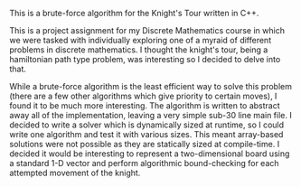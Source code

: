 This is a brute-force algorithm for the Knight's Tour written in C++. 

This is a project assignment for my Discrete Mathematics course in which we were tasked with individually exploring one of a myraid of different problems 
in discrete mathematics. I thought the knight's tour, being a hamiltonian path type problem, was interesting so I decided to delve into that.

While a brute-force algorithm is the least efficient way to solve this problem (there are a few other algorithms which give priority to certain moves), I 
found it to be much more interesting. The algorithm is written to abstract away all of the implementation, leaving a very simple sub-30 line main file. 
I decided to write a solver which is dynamically sized at runtime, so I could write one algorithm and test it with various sizes. This meant array-based 
solutions were not possible as they are statically sized at compile-time. I decided it would be interesting to represent a two-dimensional board using a 
standard 1-D vector and perform algorithmic bound-checking for each attempted movement of the knight.
